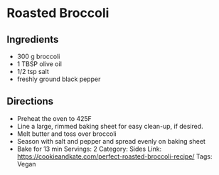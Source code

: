 # Roasted Broccoli
## Ingredients
- 300 g broccoli
- 1 TBSP olive oil
- 1/2 tsp salt
- freshly ground black pepper
## Directions
- Preheat the oven to 425F
- Line a large, rimmed baking sheet for easy clean-up, if desired.
- Melt butter and toss over broccoli
- Season with salt and pepper and spread evenly on baking sheet
- Bake for 13 min
Servings: 2
Category: Sides
Link: https://cookieandkate.com/perfect-roasted-broccoli-recipe/
Tags: Vegan
